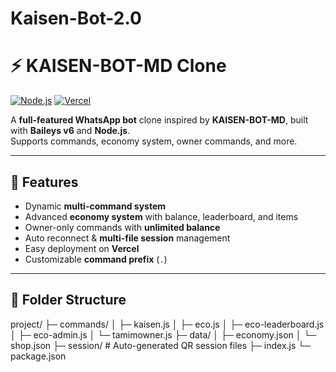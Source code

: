 # Kaisen-Bot-2.0

# ⚡ KAISEN-BOT-MD Clone

[![Node.js](https://img.shields.io/badge/Node.js-18.x-green)](https://nodejs.org/)
[![Vercel](https://img.shields.io/badge/Deploy%20on-Vercel-blue)](https://vercel.com/new)

A **full-featured WhatsApp bot** clone inspired by **KAISEN-BOT-MD**, built with **Baileys v6** and **Node.js**.  
Supports commands, economy system, owner commands, and more.

---

## 🚀 Features

- Dynamic **multi-command system**  
- Advanced **economy system** with balance, leaderboard, and items  
- Owner-only commands with **unlimited balance**  
- Auto reconnect & **multi-file session** management  
- Easy deployment on **Vercel**  
- Customizable **command prefix** (`.`)

---

## 📂 Folder Structure
project/
├─ commands/
│ ├─ kaisen.js
│ ├─ eco.js
│ ├─ eco-leaderboard.js
│ ├─ eco-admin.js
│ └─ tamimowner.js
├─ data/
│ ├─ economy.json
│ └─ shop.json
├─ session/ # Auto-generated QR session files
├─ index.js
└─ package.json
